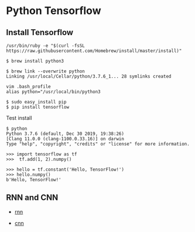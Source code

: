 
Python Tensorflow
===================


## <i class="icon-file"></i> Install Tensorflow

```
/usr/bin/ruby -e "$(curl -fsSL https://raw.githubusercontent.com/Homebrew/install/master/install)"

```

```
$ brew install python3

$ brew link --overwrite python
Linking /usr/local/Cellar/python/3.7.6_1... 28 symlinks created

vim .bash_profile
alias python="/usr/local/bin/python3

$ sudo easy_install pip
$ pip install tensorflow

```

Test install

```
$ python
Python 3.7.6 (default, Dec 30 2019, 19:38:26) 
[Clang 11.0.0 (clang-1100.0.33.16)] on darwin
Type "help", "copyright", "credits" or "license" for more information.

>>> import tensorflow as tf
>>>  tf.add(1, 2).numpy()

>>> hello = tf.constant('Hello, TensorFlow!')
>>> hello.numpy()
b'Hello, TensorFlow!'

```

## <i class="icon-file"></i> RNN and CNN

- [rnn](https://github.com/VickyFengYu/vickyfengyu.github.io/blob/master/python-tensorflow-rnn.md)

- [cnn](https://github.com/VickyFengYu/vickyfengyu.github.io/blob/master/python-tensorflow-cnn.md)
